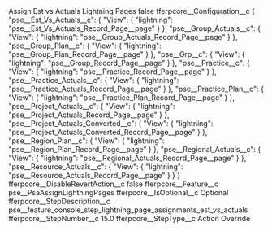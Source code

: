 <?xml version="1.0" encoding="UTF-8"?>
<CustomMetadata xmlns="http://soap.sforce.com/2006/04/metadata" xmlns:xsi="http://www.w3.org/2001/XMLSchema-instance" xmlns:xsd="http://www.w3.org/2001/XMLSchema">
    <label>Assign Est vs Actuals Lightning Pages</label>
    <protected>false</protected>
    <values>
        <field>fferpcore__Configuration__c</field>
        <value xsi:type="xsd:string">{
	&quot;pse__Est_Vs_Actuals__c&quot;: {
        &quot;View&quot;: {
            &quot;lightning&quot;: &quot;pse__Est_Vs_Actuals_Record_Page__page&quot;
        }
    },
    &quot;pse__Group_Actuals__c&quot;: {
        &quot;View&quot;: {
            &quot;lightning&quot;: &quot;pse__Group_Actuals_Record_Page__page&quot;
        }
    },
    &quot;pse__Group_Plan__c&quot;: {
        &quot;View&quot;: {
            &quot;lightning&quot;: &quot;pse__Group_Plan_Record_Page__page&quot;
        }
    },
    &quot;pse__Grp__c&quot;: {
        &quot;View&quot;: {
            &quot;lightning&quot;: &quot;pse__Group_Record_Page__page&quot;
        }
    },
    &quot;pse__Practice__c&quot;: {
        &quot;View&quot;: {
            &quot;lightning&quot;: &quot;pse__Practice_Record_Page__page&quot;
        }
    },
    &quot;pse__Practice_Actuals__c&quot;: {
        &quot;View&quot;: {
            &quot;lightning&quot;: &quot;pse__Practice_Actuals_Record_Page__page&quot;
        }
    },
    &quot;pse__Practice_Plan__c&quot;: {
        &quot;View&quot;: {
            &quot;lightning&quot;: &quot;pse__Practice_Plan_Record_Page__page&quot;
        }
    },
    &quot;pse__Project_Actuals__c&quot;: {
        &quot;View&quot;: {
            &quot;lightning&quot;: &quot;pse__Project_Actuals_Record_Page__page&quot;
        }
    },
    &quot;pse__Project_Actuals_Converted__c&quot;: {
        &quot;View&quot;: {
            &quot;lightning&quot;: &quot;pse__Project_Actuals_Converted_Record_Page__page&quot;
        }
    },
    &quot;pse__Region_Plan__c&quot;: {
        &quot;View&quot;: {
            &quot;lightning&quot;: &quot;pse__Region_Plan_Record_Page__page&quot;
        }
    },
    &quot;pse__Regional_Actuals__c&quot;: {
        &quot;View&quot;: {
            &quot;lightning&quot;: &quot;pse__Regional_Actuals_Record_Page__page&quot;
        }
    },
    &quot;pse__Resource_Actuals__c&quot;: {
        &quot;View&quot;: {
            &quot;lightning&quot;: &quot;pse__Resource_Actuals_Record_Page__page&quot;
        }
    }
}</value>
    </values>
    <values>
        <field>fferpcore__DisableRevertAction__c</field>
        <value xsi:type="xsd:boolean">false</value>
    </values>
    <values>
        <field>fferpcore__Feature__c</field>
        <value xsi:type="xsd:string">pse__PsaAssignLightningPages</value>
    </values>
    <values>
        <field>fferpcore__IsOptional__c</field>
        <value xsi:type="xsd:string">Optional</value>
    </values>
    <values>
        <field>fferpcore__StepDescription__c</field>
        <value xsi:type="xsd:string">pse__feature_console_step_lightning_page_assignments_est_vs_actuals</value>
    </values>
    <values>
        <field>fferpcore__StepNumber__c</field>
        <value xsi:type="xsd:double">15.0</value>
    </values>
    <values>
        <field>fferpcore__StepType__c</field>
        <value xsi:type="xsd:string">Action Override</value>
    </values>
</CustomMetadata>
